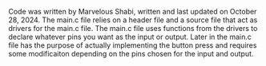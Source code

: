 Code was written by Marvelous Shabi, written and last updated on October 28, 2024.
The main.c file relies on a header file and a source file that act as drivers for the main.c file. 
The main.c file uses functions from the drivers to declare whatever pins you want as the input or output. 
Later in the main.c file has the purpose of actually implementing the button press and requires some modificaiton depending on the pins chosen for the input and output. 
